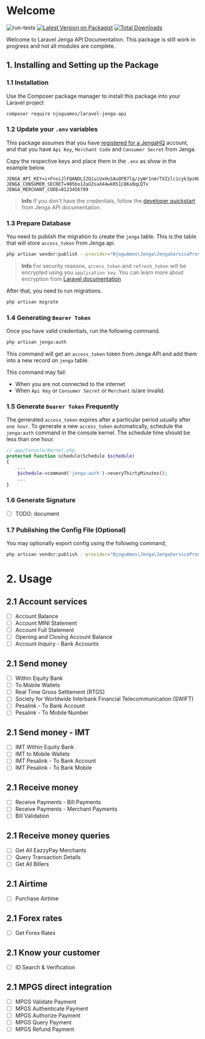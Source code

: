 # Welcome

![run-tests](https://github.com/njoguamos/laravel-jenga-api/workflows/run-tests/badge.svg)
[![Latest Version on Packagist](https://img.shields.io/packagist/v/njoguamos/laravel-jenga-api.svg?style=flat-square)](https://packagist.org/packages/njoguamos/laravel-jenga-api)
[![Total Downloads](https://img.shields.io/packagist/dt/njoguamos/laravel-jenga-api.svg?style=flat-square)](https://packagist.org/packages/njoguamos/laravel-jenga-api)

Welcome to Laravel Jenga API Documentation. This package is still work in progress and not all modules are complete.

## 1. Installing and Setting up the Package
### 1.1 Installation

Use the Composer package manager to install this package into your Laravel project

```bash
composer require njoguamos/laravel-jenga-api
```

### 1.2 Update your `.env` variables

This package assumes that you have [registered for a JengaHQ](https://v3.jengahq.io/registration) account, and that you have `Api Key`, `Merchant Code` and `Consumer Secret` from Jenga.

Copy the respective keys and place them in the `.env` as show in the example below.

```dotenv
JENGA_API_KEY=i+FnsiJlFQANDLIZQiuiUxHuSAuQFB7lq/zyWr1nmrTXZzlcicyk3pz6HyqB+PGt/dB+tqPw4VTT3VUQik5+0w==
JENGA_CONSUMER_SECRET=905bo1ZaUZsaX44wkR51C8Ka9qLQTx
JENGA_MERCHANT_CODE=0123456789
```

> **Info**
> If you don't have the credentials, follow the [developer quickstart](https://developer.jengaapi.io/docs/developer-quickstart) from Jenga API documentation.

### 1.3 Prepare Database

You need to publish the migration to create the `jenga` table. This is the table that will store `access_token` from Jenga api.

```bash
php artisan vendor:publish --provider="NjoguAmos\Jenga\JengaServiceProvider" --tag="migrations"
```

> **Info**
> For security reasons, `access_token` and `refresh_token` will be encrypted using you `application key`. You can learn more about encryption from [Laravel documentation](https://laravel.com/docs/9.x/encryption)

After that, you need to run migrations.

```bash
php artisan migrate
```

### 1.4 Generating `Bearer Token`

Once you have valid credentials, run the following command.

```bash
php artisan jenga:auth
```

This command will get an `access_token` token from Jenga API and add them into a new record on `jenga` table. 

This command may fail:
- When you are not connected to the internet
- When `Api Key` or `Consumer Secret` or `Merchant` is/are invalid.

### 1.5 Generate `Bearer Token` Frequently
The generated `access_token` expires after a particular period usually after `one hour`. To generate a new `access_token` automatically, schedule the `jenga:auth` command in the console kernel. The schedule time should be less than one hour.

```php
// app/Console/Kernel.php
protected function schedule(Schedule $schedule)
{
    ...
    $schedule->command('jenga:auth')->everyThirtyMinutes();
    ...
}
```

### 1.6 Generate Signature

- [ ] TODO: document

### 1.7 Publishing the Config File (Optional)

You may optionally export config using the following command,

```bash
php artisan vendor:publish --provider="NjoguAmos\Jenga\JengaServiceProvider" --tag="config"
```

# 2. Usage
## 2.1 Account services
  - [ ] Account Balance
  - [ ] Account MINI Statement
  - [ ] Account Full Statement
  - [ ] Opening and Closing Account Balance
  - [ ] Account Inquiry - Bank Accounts

## 2.1 Send money
  - [ ] Within Equity Bank
  - [ ] To Mobile Wallets
  - [ ] Real Time Gross Settlement (RTGS)
  - [ ] Society for Worldwide Interbank Financial Telecommunication (SWIFT)
  - [ ] Pesalink - To Bank Account
  - [ ] Pesalink - To Mobile Number

## 2.1 Send money - IMT
  - [ ] IMT Within Equity Bank
  - [ ] IMT to Mobile Wallets
  - [ ] IMT Pesalink - To Bank Account
  - [ ] IMT Pesalink - To Bank Mobile

## 2.1 Receive money
  - [ ] Receive Payments - Bill Payments
  - [ ] Receive Payments - Merchant Payments
  - [ ] Bill Validation

## 2.1 Receive money queries
  - [ ] Get All EazzyPay Merchants
  - [ ] Query Transaction Details
  - [ ] Get All Billers

## 2.1 Airtime
  - [ ] Purchase Airtime

## 2.1 Forex rates
  - [ ] Get Forex Rates

## 2.1 Know your customer
  - [ ] ID Search & Verification

## 2.1 MPGS direct integration
  - [ ] MPGS Validate Payment
  - [ ] MPGS Authenticate Payment
  - [ ] MPGS Authorize Payment
  - [ ] MPGS Query Payment
  - [ ] MPGS Refund Payment
